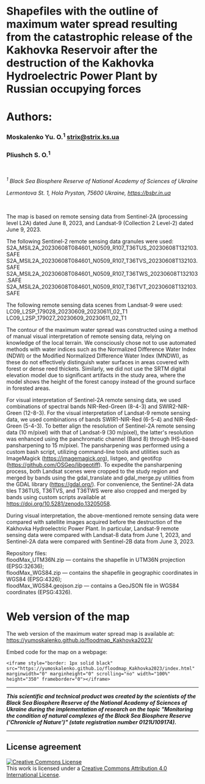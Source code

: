 # Shapefiles with the outline of maximum water spread resulting from the catastrophic release of the Kakhovka Reservoir after the destruction of the Kakhovka Hydroelectric Power Plant by Russian occupying forces

# Authors:

### Moskalenko Yu. O.<sup>1</sup> strix@strix.ks.ua

### Pliushch S. O.<sup>1</sup>
<br>

*<sup>1</sup> Black Sea Biosphere Reserve of National Academy of Sciences of Ukraine*

*Lermontova St. 1, Hola Prystan, 75600 Ukraine, https://bsbr.in.ua*

<br>


The map is based on remote sensing data from Sentinel-2A (processing level L2A) dated June 8, 2023, and Landsat-9 (Collection 2 Level-2) dated June 9, 2023.

The following Sentinel-2 remote sensing data granules were used:<br>S2A_MSIL2A_20230608T084601_N0509_R107_T36TUS_20230608T132103.SAFE
S2A_MSIL2A_20230608T084601_N0509_R107_T36TVS_20230608T132103.SAFE<br>
S2A_MSIL2A_20230608T084601_N0509_R107_T36TWS_20230608T132103.SAFE<br>
S2A_MSIL2A_20230608T084601_N0509_R107_T36TVT_20230608T132103.SAFE

The following remote sensing data scenes from Landsat-9 were used:<br>
LC09_L2SP_179028_20230609_20230611_02_T1<br>
LC09_L2SP_179027_20230609_20230611_02_T1

The contour of the maximum water spread was constructed using a method of manual visual interpretation of remote sensing data, relying on knowledge of the local terrain. We consciously chose not to use automated methods with water indices such as the Normalized Difference Water Index (NDWI) or the Modified Normalized Difference Water Index (MNDWI), as these do not effectively distinguish water surfaces in areas covered with forest or dense reed thickets. Similarly, we did not use the SRTM digital elevation model due to significant artifacts in the study area, where the model shows the height of the forest canopy instead of the ground surface in forested areas.

For visual interpretation of Sentinel-2A remote sensing data, we used combinations of spectral bands NIR-Red-Green (8-4-3) and SWIR2-NIR-Green (12-8-3). For the visual interpretation of Landsat-9 remote sensing data, we used combinations of bands SWIR1-NIR-Red (6-5-4) and NIR-Red-Green (5-4-3). To better align the resolution of Sentinel-2A remote sensing data (10 m/pixel) with that of Landsat-9 (30 m/pixel), the latter's resolution was enhanced using the panchromatic channel (Band 8) through IHS-based pansharpening to 15 m/pixel. The pansharpening was performed using a custom bash script, utilizing command-line tools and utilities such as ImageMagick (https://imagemagick.org), listgeo, and geotifcp (https://github.com/OSGeo/libgeotiff). To expedite the pansharpening process, both Landsat scenes were cropped to the study region and merged by bands using the gdal_translate and gdal_merge.py utilities from the GDAL library (https://gdal.org/). For convenience, the Sentinel-2A data tiles T36TUS, T36TVS, and T36TWS were also cropped and merged by bands using custom scripts available at https://doi.org/10.5281/zenodo.13205058.

During visual interpretation, the above-mentioned remote sensing data were compared with satellite images acquired before the destruction of the Kakhovka Hydroelectric Power Plant. In particular, Landsat-9 remote sensing data were compared with Landsat-8 data from June 1, 2023, and Sentinel-2A data were compared with Sentinel-2B data from June 3, 2023.

Repository files:<br>
floodMax_UTM36N.zip — contains the shapefile in UTM36N projection (EPSG:32636);<br>
floodMax_WGS84.zip — contains the shapefile in geographic coordinates in WGS84 (EPSG:4326);<br>
floodMax_WGS84.geojson.zip — contains a GeoJSON file in WGS84 coordinates (EPSG:4326).

# Web version of the map

The web version of the maximum water spread map is available at:<br>https://yumoskalenko.github.io/floodmap_Kakhovka2023/

Embed code for the map on a webpage:

```
<iframe style="border: 1px solid black" src="https://yumoskalenko.github.io/floodmap_Kakhovka2023/index.html" marginwidth="0" marginheight="0" scrolling="no" width="100%" height="350" frameborder="0"></iframe>
```

---

***This scientific and technical product was created by the scientists of the Black Sea Biosphere Reserve of the National Academy of Sciences of Ukraine during the implementation of research on the topic "Monitoring the condition of natural complexes of the Black Sea Biosphere Reserve (‘Chronicle of Nature’)" (state registration number 0121U109174).***

---

## License agreement

<a rel="license" href="http://creativecommons.org/licenses/by/4.0/"><img alt="Creative Commons License" style="border-width:0" src="https://i.creativecommons.org/l/by/4.0/88x31.png" /></a><br />This work is licensed under a <a rel="license" href="http://creativecommons.org/licenses/by/4.0/">Creative Commons Attribution 4.0 International License</a>.
